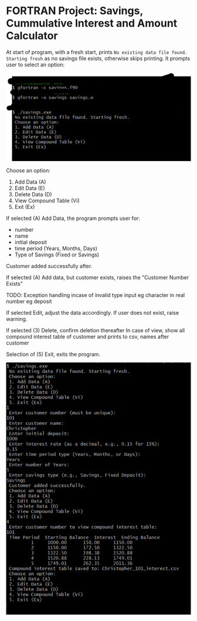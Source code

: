 # FORTRAN Project: Savings, Cummulative Interest and Amount Calculator

At start of program, with a fresh start, prints `No existing data file found. Starting fresh` as no savings file exists, otherwise skips printing. It prompts user to select an option:

![Initial Setup](./png/initial_setup.png)

Choose an option:

1.  Add Data (A)
2.  Edit Data (E)
3.  Delete Data (D)
4.  View Compound Table (Vi)
5.  Exit (Ex)

If selected (A) Add Data, the program prompts user for:

-   number
-   name
-   initial deposit
-   time period (Years, Months, Days)
-   Type of Savings (Fixed or Savings)

Customer added successfully after.

If selected (A) Add data, but customer exists, raises the "Customer Number Exists"

TODO: Exception handling incase of invalid type input eg character in real number eg deposit

If selected Edit, adjust the data accordingly. If user does not exist, raise warning.

If selected (3) Delete, confirm deletion thereafter In case of view, show all compound interest table of customer and prints to csv, names after customer

Selection of (5) Exit, exits the program.

![Input Data](./png/input_data.png)
